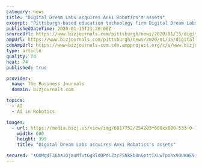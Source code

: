 ```yaml
---
category: news
title: "Digital Dream Labs acquires Anki Robotics's assets"
excerpt: "Pittsburgh-based education technology firm Digital Dream Labs LLC has acquired the assets of Anki Robotics and Artificial Intelligence assets without taking on any liabilities. Financials were not disclosed."
publishedDateTime: 2020-01-15T21:20:00Z
sourceUrl: https://www.bizjournals.com/pittsburgh/news/2020/01/15/digital-dream-labs-acquires-anki-roboticss-assets.html
ampUrl: https://www.bizjournals.com/pittsburgh/news/2020/01/15/digital-dream-labs-acquires-anki-roboticss-assets.amp.html
cdnAmpUrl: https://www-bizjournals-com.cdn.ampproject.org/c/s/www.bizjournals.com/pittsburgh/news/2020/01/15/digital-dream-labs-acquires-anki-roboticss-assets.amp.html
type: article
quality: 74
heat: 74
published: true

provider:
  name: The Business Journals
  domain: bizjournals.com

topics:
  - AI
  - AI in Robotics

images:
  - url: https://media.bizj.us/view/img/6817752/254283*600xx800-533-0-18.jpg
    width: 600
    height: 399
    title: "Digital Dream Labs acquires Anki Robotics's assets"

secured: "sQOMg4T36Aa1OjmuMfutGg8ldOPdLZzcFSNkkb8nGpttIXLwTpohx9OUWAE9iIGvEIhVuHnjq4IyOKbECCHVd2n/AI4hCnGdtevAvzmxKYMKu+3OKCDI3ocZUcuvPMuo0h8uCN9Nqn0UYCJT6Nhc+bVKBk5joWYTjM49t5u4RBcaJYkFmmdTW5cBwTvi3TF6Ucre0hIXjOiiRkQwZvxd22t+49vk1W909yF6HyvwuWgzhf57ba1QVPruSbJkWwinFbJssIh8tEjI4ZgabTGKy9bH9PqBVYu01SvgmscMUmmUD/iN+73+dOG5E2/TrVe5beH73OHV11g3ZOEGFeJHvZanChQjCVMvP8fdSjKTZFEovChmms5CCw8cGKmc6DHAhXqcboid7729KHcg3I48EhVh6SMQpaFIsQ3mt7Akd2LKgjYxWYo+0XuViywF40ZLRH0Q0PlM6blCSB59Yzd0fQ==;Hah5rDMfIoSE/XBPMgsNiA=="
---
```


